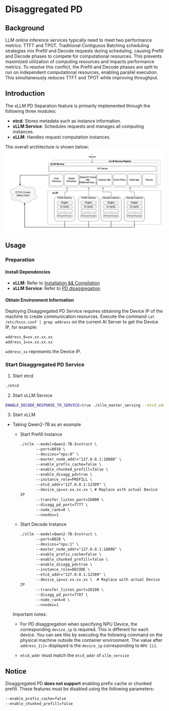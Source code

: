 # Disaggregated PD
## Background
LLM online inference services typically need to meet two performance metrics: TTFT and TPOT. Traditional Contiguous Batching scheduling strategies mix Prefill and Decode requests during scheduling, causing Prefill and Decode phases to compete for computational resources. This prevents maximized utilization of computing resources and impacts performance metrics. To resolve this conflict, the Prefill and Decode phases are split to run on independent computational resources, enabling parallel execution. This simultaneously reduces TTFT and TPOT while improving throughput.

## Introduction
The xLLM PD Separation feature is primarily implemented through the following three modules:  

- **etcd**: Stores metadata such as instance information.  
- **xLLM Service**: Schedules requests and manages all computing instances.  
- **xLLM**: Handles request computation instances.  

The overall architecture is shown below: 
![xLLM PD Separation Architecture](../../assets/pd_architecture.jpg)

## Usage
### Preparation
#### Install Dependencies
- **xLLM**: Refer to [Installation && Compilation](../getting_started/compile.md)
- **xLLM Service**: Refer to [PD disaggregation](../getting_started/PD_disagg.md)

#### Obtain Environment Information  
Deploying Disaggregated PD Service requires obtaining the Device IP of the machine to create communication resources. Execute the command `cat /etc/hccn.conf | grep address` on the current AI Server to get the Device IP, for example:
```
address_0=xx.xx.xx.xx
address_1=xx.xx.xx.xx
```
`address_xx` represents the Device IP.

### Start Disaggregated PD Service
1. Start etcd
```bash
./etcd
```
2. Start xLLM Service
```bash
ENABLE_DECODE_RESPONSE_TO_SERVICE=true ./xllm_master_serving --etcd_addr="127.0.0.1:12389" --http_server_port 28888 --rpc_server_port 28889
```
3. Start xLLM  
- Taking Qwen2-7B as an example  
    - Start Prefill Instance
        ``` shell linenums="1" hl_lines="10"
        ./xllm --model=Qwen2-7B-Instruct \
               --port=8010 \
               --devices="npu:0" \
               --master_node_addr="127.0.0.1:18888" \
               --enable_prefix_cache=false \
               --enable_chunked_prefill=false \
               --enable_disagg_pd=true \
               --instance_role=PREFILL \
               --etcd_addr="127.0.0.1:12389" \
               --device_ip=xx.xx.xx.xx \ # Replace with actual Device IP 
               --transfer_listen_port=26000 \
               --disagg_pd_port=7777 \
               --node_rank=0 \
               --nnodes=1
        ```
    - Start Decode Instance 
        ```shell linenums="1" hl_lines="11"  
        ./xllm --model=Qwen2-7B-Instruct \
               --port=8020 \
               --devices="npu:1" \
               --master_node_addr="127.0.0.1:18898" \
               --enable_prefix_cache=false \
               --enable_chunked_prefill=false \
               --enable_disagg_pd=true \
               --instance_role=DECODE \
               --etcd_addr="127.0.0.1:12389" \
               --device_ip=xx.xx.xx.xx \  # Replace with actual Device IP  
               --transfer_listen_port=26100 \
               --disagg_pd_port=7787 \
               --node_rank=0 \
               --nnodes=1
        ```
    Important notes:
    
    - For PD disaggregation when specifying NPU Device, the corresponding `device_ip` is required. This is different for each device. You can see this by executing the following command on the physical machine outside the container environment. The value after `address_{i}=` displayed is the `device_ip` corresponding to `NPU {i}`.

    - `etcd_addr` must match the `etcd_addr` of `xllm_service`

## Notice
Disaggregated PD **does not support** enabling prefix cache or chunked prefill. These features must be disabled using the following parameters:
```shell
--enable_prefix_cache=false  
--enable_chunked_prefill=false  
```
